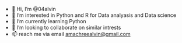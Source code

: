 - 👋 Hi, I’m @04alvin
- 👀 I’m interested in Python and R for Data analyasis and Data science
- 🌱 I’m currently learning Python
- 💞️ I’m looking to collaborate on similar intrests
- 📫 reach me via email amachreealvin@gmail.com

<!---
04alvin/04alvin is a ✨ special ✨ repository because its `README.md` (this file) appears on your GitHub profile.
You can click the Preview link to take a look at your changes.
--->
